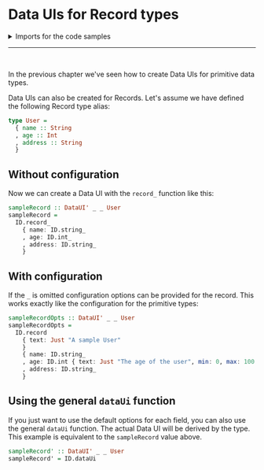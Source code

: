 # Data UIs for Record types

<!-- START hide -->

<!-- END hide -->
<!-- START imports -->
<details><summary>Imports for the code samples</summary>


```hs
import Data.Maybe (Maybe(..))
import InteractiveData (DataUI')
import InteractiveData as ID
```

</details><hr><br>
<!-- END imports -->

In the previous chapter we've seen how to create Data UIs for primitive data types.

Data UIs can also be created for Records. Let's assume we have defined the following Record type alias:


```hs
type User =
  { name :: String
  , age :: Int
  , address :: String
  }
```


## Without configuration
Now we can create a Data UI with the `record_` function like this:


```hs
sampleRecord :: DataUI' _ _ User
sampleRecord =
  ID.record_
    { name: ID.string_
    , age: ID.int_
    , address: ID.string_
    }
```


## With configuration
If the `_` is omitted configuration options can be provided for the record. This
works exactly like the configuration for the primitive types:



```hs
sampleRecordOpts :: DataUI' _ _ User
sampleRecordOpts =
  ID.record
    { text: Just "A sample User"
    }
    { name: ID.string_
    , age: ID.int { text: Just "The age of the user", min: 0, max: 100 }
    , address: ID.string_
    }
```


## Using the general `dataUi` function

If you just want to use the default options for each field, you can also use the
general `dataUi` function. The actual Data UI will be derived by the type.
This example is equivalent to the `sampleRecord` value above.


```hs
sampleRecord' :: DataUI' _ _ User
sampleRecord' = ID.dataUi
```